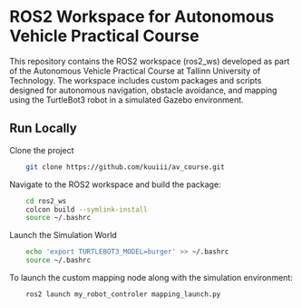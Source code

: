 # ROS2 Workspace for Autonomous Vehicle Practical Course

This repository contains the ROS2 workspace (ros2_ws) developed as part of the Autonomous Vehicle Practical Course at Tallinn University of Technology. The workspace includes custom packages and scripts designed for autonomous navigation, obstacle avoidance, and mapping using the TurtleBot3 robot in a simulated Gazebo environment.

## Run Locally

Clone the project

```bash
	git clone https://github.com/kuuiii/av_course.git
```

Navigate to the ROS2 workspace and build the package:

```bash
	cd ros2_ws
	colcon build --symlink-install
	source ~/.bashrc
```

Launch the Simulation World

```bash
	echo 'export TURTLEBOT3_MODEL=burger' >> ~/.bashrc
	source ~/.bashrc
```

To launch the custom mapping node along with the simulation environment:

```bash
	ros2 launch my_robot_controler mapping_launch.py
```


